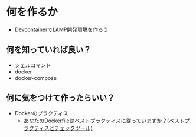 # 何を作るか
- DevcontainerでLAMP開発環境を作ろう


## 何を知っていれば良い？
- シェルコマンド
- docker
- docker-compose

## 何に気をつけて作ったらいい？
- Dockerのプラクティス
  - [あなたのDockerfileはベストプラクティスに従っていますか？(ベストプラクティスとチェックツール)](https://qiita.com/yoshii0110/items/0accb7f21fa1c375e0d7)

